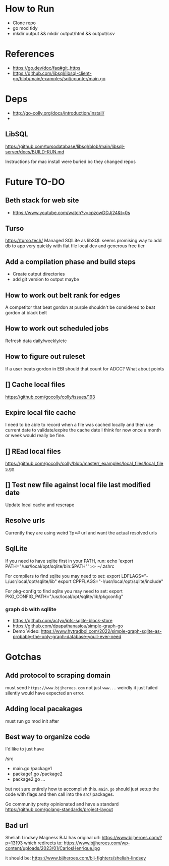 # How to Run 
- Clone repo 
- go mod tidy 
- mkdir output && mkdir output/html && output/csv


# References
- https://go.dev/doc/faq#git_https
- https://github.com/libsql/libsql-client-go/blob/main/examples/sql/counter/main.go


# Deps 
- http://go-colly.org/docs/introduction/install/
- 

## LibSQL 
https://github.com/tursodatabase/libsql/blob/main/libsql-server/docs/BUILD-RUN.md

Instructions for mac install were buried bc they changed repos 

# Future TO-DO 

## Beth stack for web site
- https://www.youtube.com/watch?v=cpzowDDJj24&t=0s

## Turso 
https://turso.tech/
Managed SQlLite as libSQL 
seems promising way to add db to app very quickly with flat file local dev and generous free tier 

## Add a compilation phase and build steps 
- Create output directories 
- add git version to output maybe

## How to work out belt rank for edges
A competitor that beat gordon at purple shouldn't be considered to beat gordon at black belt 

## How to work out scheduled jobs 
Refresh data daily/weekly/etc 

## How to figure out ruleset 
If a user beats gordon in EBI should that count for ADCC? What about points 

## [] Cache local files 
https://github.com/gocolly/colly/issues/193

## Expire local file cache
I need to be able to record when a file was cached locally and then use current date to validate/expire the cache date
I think for now once a month or week would really be fine. 

## [] REad local files 
https://github.com/gocolly/colly/blob/master/_examples/local_files/local_files.go

## [] Test new file against local file last modified date 
Update local cache and rescrape 

## Resolve urls 
Currently they are using weird ?p=# url and want the actual resolved urls 

## SqlLite

If you need to have sqlite first in your PATH, run:
  echo 'export PATH="/usr/local/opt/sqlite/bin:$PATH"' >> ~/.zshrc

For compilers to find sqlite you may need to set:
  export LDFLAGS="-L/usr/local/opt/sqlite/lib"
  export CPPFLAGS="-I/usr/local/opt/sqlite/include"

For pkg-config to find sqlite you may need to set:
  export PKG_CONFIG_PATH="/usr/local/opt/sqlite/lib/pkgconfig"

### graph db with sqllite
- https://github.com/actyx/ipfs-sqlite-block-store
- https://github.com/dpapathanasiou/simple-graph-go
- Demo Video: https://www.hytradboi.com/2022/simple-graph-sqlite-as-probably-the-only-graph-database-youll-ever-need 



# Gotchas
## Add protocol to scraping domain 
must send `https://www.bjjheroes.com` not just `www...` weirdly it just failed silently would have expected an error. 

## Adding local pacakages 
must run go mod init after 

## Best way to organize code 
I'd like to just have 

/src 
 - main.go
 /package1
  - package1.go
 /package2
   - package2.go
 ...


 but not sure entirely how to accomplish this. `main.go` should just setup the code with flags and then call
 into the src/ packages. 

 Go community pretty opinionated and have a standard
 https://github.com/golang-standards/project-layout

 ## Bad url 
 Sheliah	Lindsey		Magness BJJ
 has original url: https://www.bjjheroes.com/?p=13193
 which redirects to: https://www.bjjheroes.com/wp-content/uploads/2023/01/CarlosHenrique.jpg

it should be: https://www.bjjheroes.com/bjj-fighters/sheliah-lindsey


